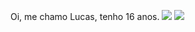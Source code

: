 Oi, me chamo Lucas, tenho 16 anos. 
![](https://media.tenor.com/YNvTXqUU1isAAAAM/mewing-cat-mewing.gif)
![](https://media.tenor.com/plKUUWUSfQoAAAAM/bom-dia.gif)
